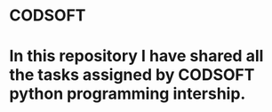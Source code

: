 # CODSOFT 
# In this repository I have shared all the tasks assigned by CODSOFT python programming intership.
